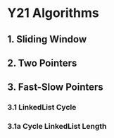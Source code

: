 # Y21 Algorithms

## 1. Sliding Window

## 2. Two Pointers

## 3. Fast-Slow Pointers

### 3.1 LinkedList Cycle

### 3.1a Cycle LinkedList Length